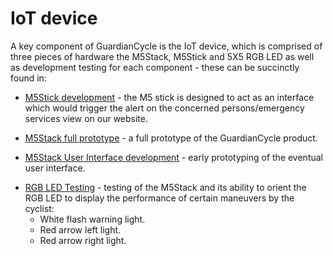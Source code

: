 # IoT device

A key component of GuardianCycle is the IoT device, which is comprised of three pieces of hardware the M5Stack, M5Stick and 5X5 RGB LED as well as development testing for each component - these can be succinctly found in:

- [M5Stick development](m5-stick-prototype) - the M5 stick is designed to act as an interface which would trigger the alert on the concerned persons/emergency services view on our website.

- [M5Stack full prototype](m5-prototype) - a full prototype of the GuardianCycle product.
  
- [M5Stack User Interface development](m5-UI-testing) - early prototyping of the eventual user interface.

* [RGB LED Testing](m5-led-testing) - testing of the M5Stack and its ability to orient the RGB LED to display the performance of certain maneuvers by the cyclist: 
  * White flash warning light.
  * Red arrow left light.
  * Red arrow right light.  